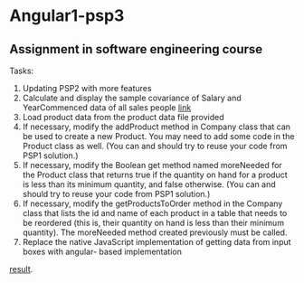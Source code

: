 # Angular1-psp3

## Assignment in software engineering course

Tasks:

1. Updating PSP2 with more features
2. Calculate and display the sample covariance of Salary and YearCommenced data of all sales
people
 [link](http://www.r-tutor.com/elementary-statistics/numerical-measures/covariance)
3. Load product data from the product data file provided
4. If necessary, modify the addProduct method in Company class that can be used to create a
new Product. You may need to add some code in the Product class as well. (You can and should
try to reuse your code from PSP1 solution.)
5. If necessary, modify the Boolean get method named moreNeeded for the Product class that
returns true if the quantity on hand for a product is less than its minimum quantity, and false
otherwise. (You can and should try to reuse your code from PSP1 solution.)
6. If necessary, modify the getProductsToOrder method in the Company class that lists the id and name of each product in a table that needs to be reordered (this is, their quantity on hand is
less than their minimum quantity). The moreNeeded method created previously must be
called.
7. Replace the native JavaScript implementation of getting data from input boxes with angular-
based implementation


 [result](http://jonathanchaochen.github.io/angular1-psp3).
